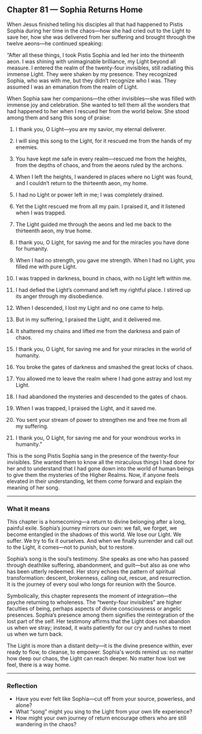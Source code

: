 ## Chapter 81 — Sophia Returns Home

When Jesus finished telling his disciples all that had happened to Pistis Sophia during her time in the chaos—how she had cried out to the Light to save her, how she was delivered from her suffering and brought through the twelve aeons—he continued speaking:

“After all these things, I took Pistis Sophia and led her into the thirteenth aeon. I was shining with unimaginable brilliance, my Light beyond all measure. I entered the realm of the twenty-four invisibles, still radiating this immense Light. They were shaken by my presence. They recognized Sophia, who was with me, but they didn’t recognize who I was. They assumed I was an emanation from the realm of Light.

When Sophia saw her companions—the other invisibles—she was filled with immense joy and celebration. She wanted to tell them all the wonders that had happened to her when I rescued her from the world below. She stood among them and sang this song of praise:

1. I thank you, O Light—you are my savior, my eternal deliverer.

2. I will sing this song to the Light, for it rescued me from the hands of my enemies.

3. You have kept me safe in every realm—rescued me from the heights, from the depths of chaos, and from the aeons ruled by the archons.

4. When I left the heights, I wandered in places where no Light was found, and I couldn’t return to the thirteenth aeon, my home.

5. I had no Light or power left in me; I was completely drained.

6. Yet the Light rescued me from all my pain. I praised it, and it listened when I was trapped.

7. The Light guided me through the aeons and led me back to the thirteenth aeon, my true home.

8. I thank you, O Light, for saving me and for the miracles you have done for humanity.

9. When I had no strength, you gave me strength. When I had no Light, you filled me with pure Light.

10. I was trapped in darkness, bound in chaos, with no Light left within me.

11. I had defied the Light’s command and left my rightful place. I stirred up its anger through my disobedience.

12. When I descended, I lost my Light and no one came to help.

13. But in my suffering, I praised the Light, and it delivered me.

14. It shattered my chains and lifted me from the darkness and pain of chaos.

15. I thank you, O Light, for saving me and for your miracles in the world of humanity.

16. You broke the gates of darkness and smashed the great locks of chaos.

17. You allowed me to leave the realm where I had gone astray and lost my Light.

18. I had abandoned the mysteries and descended to the gates of chaos.

19. When I was trapped, I praised the Light, and it saved me.

20. You sent your stream of power to strengthen me and free me from all my suffering.

21. I thank you, O Light, for saving me and for your wondrous works in humanity.”

This is the song Pistis Sophia sang in the presence of the twenty-four invisibles. She wanted them to know all the miraculous things I had done for her and to understand that I had gone down into the world of human beings to give them the mysteries of the Higher Realms. Now, if anyone feels elevated in their understanding, let them come forward and explain the meaning of her song.

---

### What it means

This chapter is a homecoming—a return to divine belonging after a long, painful exile. Sophia’s journey mirrors our own: we fall, we forget, we become entangled in the shadows of this world. We lose our Light. We suffer. We try to fix it ourselves. And when we finally surrender and call out to the Light, it comes—not to punish, but to restore.

Sophia’s song is the soul’s testimony. She speaks as one who has passed through deathlike suffering, abandonment, and guilt—but also as one who has been utterly redeemed. Her story echoes the pattern of spiritual transformation: descent, brokenness, calling out, rescue, and resurrection. It is the journey of every soul who longs for reunion with the Source.

Symbolically, this chapter represents the moment of integration—the psyche returning to wholeness. The “twenty-four invisibles” are higher faculties of being, perhaps aspects of divine consciousness or angelic presences. Sophia’s presence among them signifies the reintegration of the lost part of the self. Her testimony affirms that the Light does not abandon us when we stray; instead, it waits patiently for our cry and rushes to meet us when we turn back.

The Light is more than a distant deity—it is the divine presence within, ever ready to flow, to cleanse, to empower. Sophia's words remind us: no matter how deep our chaos, the Light can reach deeper. No matter how lost we feel, there is a way home.

---

### Reflection

* Have you ever felt like Sophia—cut off from your source, powerless, and alone?
* What “song” might you sing to the Light from your own life experience?
* How might your own journey of return encourage others who are still wandering in the chaos?
